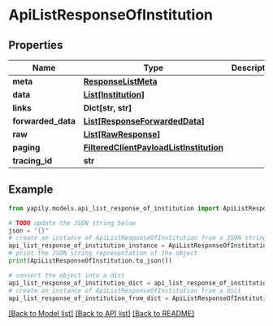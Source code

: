 # ApiListResponseOfInstitution


## Properties

Name | Type | Description | Notes
------------ | ------------- | ------------- | -------------
**meta** | [**ResponseListMeta**](ResponseListMeta.md) |  | [optional] 
**data** | [**List[Institution]**](Institution.md) |  | [optional] 
**links** | **Dict[str, str]** |  | [optional] 
**forwarded_data** | [**List[ResponseForwardedData]**](ResponseForwardedData.md) |  | [optional] 
**raw** | [**List[RawResponse]**](RawResponse.md) |  | [optional] 
**paging** | [**FilteredClientPayloadListInstitution**](FilteredClientPayloadListInstitution.md) |  | [optional] 
**tracing_id** | **str** |  | [optional] 

## Example

```python
from yapily.models.api_list_response_of_institution import ApiListResponseOfInstitution

# TODO update the JSON string below
json = "{}"
# create an instance of ApiListResponseOfInstitution from a JSON string
api_list_response_of_institution_instance = ApiListResponseOfInstitution.from_json(json)
# print the JSON string representation of the object
print(ApiListResponseOfInstitution.to_json())

# convert the object into a dict
api_list_response_of_institution_dict = api_list_response_of_institution_instance.to_dict()
# create an instance of ApiListResponseOfInstitution from a dict
api_list_response_of_institution_from_dict = ApiListResponseOfInstitution.from_dict(api_list_response_of_institution_dict)
```
[[Back to Model list]](../README.md#documentation-for-models) [[Back to API list]](../README.md#documentation-for-api-endpoints) [[Back to README]](../README.md)



